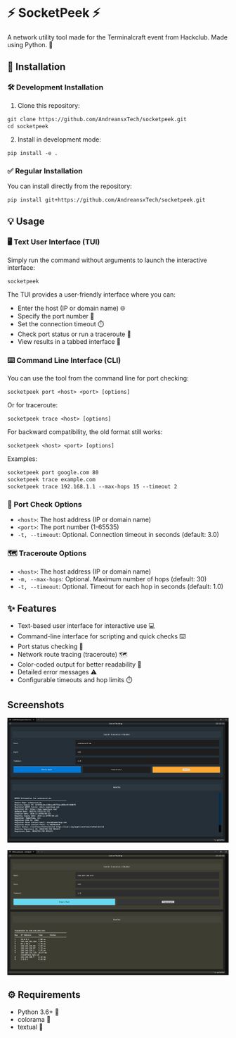 # ⚡ SocketPeek ⚡

A network utility tool made for the Terminalcraft event from Hackclub. Made using Python. 🐍

## 🚀 Installation

### 🛠️ Development Installation

1.  Clone this repository:
```
git clone https://github.com/AndreansxTech/socketpeek.git
cd socketpeek
```

2.  Install in development mode:
```
pip install -e .
```

### ✅ Regular Installation

You can install directly from the repository:
```
pip install git+https://github.com/AndreansxTech/socketpeek.git
```

## 💡 Usage

### 🖥️ Text User Interface (TUI)

Simply run the command without arguments to launch the interactive interface:
```
socketpeek
```

The TUI provides a user-friendly interface where you can:
-   Enter the host (IP or domain name) 🌐
-   Specify the port number 🚪
-   Set the connection timeout ⏱️
-   Check port status or run a traceroute 🔎
-   View results in a tabbed interface 📑

### ⌨️ Command Line Interface (CLI)

You can use the tool from the command line for port checking:
```
socketpeek port <host> <port> [options]
```

Or for traceroute:
```
socketpeek trace <host> [options]
```

For backward compatibility, the old format still works:
```
socketpeek <host> <port> [options]
```

Examples:
```
socketpeek port google.com 80
socketpeek trace example.com
socketpeek trace 192.168.1.1 --max-hops 15 --timeout 2
```

### 🔌 Port Check Options

-   `<host>`: The host address (IP or domain name)
-   `<port>`: The port number (1-65535)
-   `-t, --timeout`: Optional. Connection timeout in seconds (default: 3.0)

### 🗺️ Traceroute Options

-   `<host>`: The host address (IP or domain name)
-   `-m, --max-hops`: Optional. Maximum number of hops (default: 30)
-   `-t, --timeout`: Optional. Timeout for each hop in seconds (default: 1.0)

## ✨ Features

-   Text-based user interface for interactive use 💻
-   Command-line interface for scripting and quick checks ⌨️
-   Port status checking 🚪
-   Network route tracing (traceroute) 🗺️
-   Color-coded output for better readability 🌈
-   Detailed error messages ⚠️
-   Configurable timeouts and hop limits ⏱️

## Screenshots

![whois](./media/whois-screenshot.png)

![tracert](./media/traceroute-screenshot2.png)

## ⚙️ Requirements

-   Python 3.6+ 🐍
-   colorama 🎨
-   textual 📰
